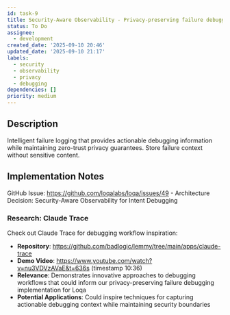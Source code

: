 ```yaml
---
id: task-9
title: Security-Aware Observability - Privacy-preserving failure debugging
status: To Do
assignee:
  - development
created_date: '2025-09-10 20:46'
updated_date: '2025-09-10 21:17'
labels:
  - security
  - observability
  - privacy
  - debugging
dependencies: []
priority: medium
---
```


## Description

Intelligent failure logging that provides actionable debugging information while maintaining zero-trust privacy guarantees. Store failure context without sensitive content.

## Implementation Notes

GitHub Issue: https://github.com/loqalabs/loqa/issues/49 - Architecture Decision: Security-Aware Observability for Intent Debugging

### Research: Claude Trace
Check out Claude Trace for debugging workflow inspiration:
- **Repository**: https://github.com/badlogic/lemmy/tree/main/apps/claude-trace
- **Demo Video**: https://www.youtube.com/watch?v=nu3VDVzAVaE&t=636s (timestamp 10:36)
- **Relevance**: Demonstrates innovative approaches to debugging workflows that could inform our privacy-preserving failure debugging implementation for Loqa
- **Potential Applications**: Could inspire techniques for capturing actionable debugging context while maintaining security boundaries
